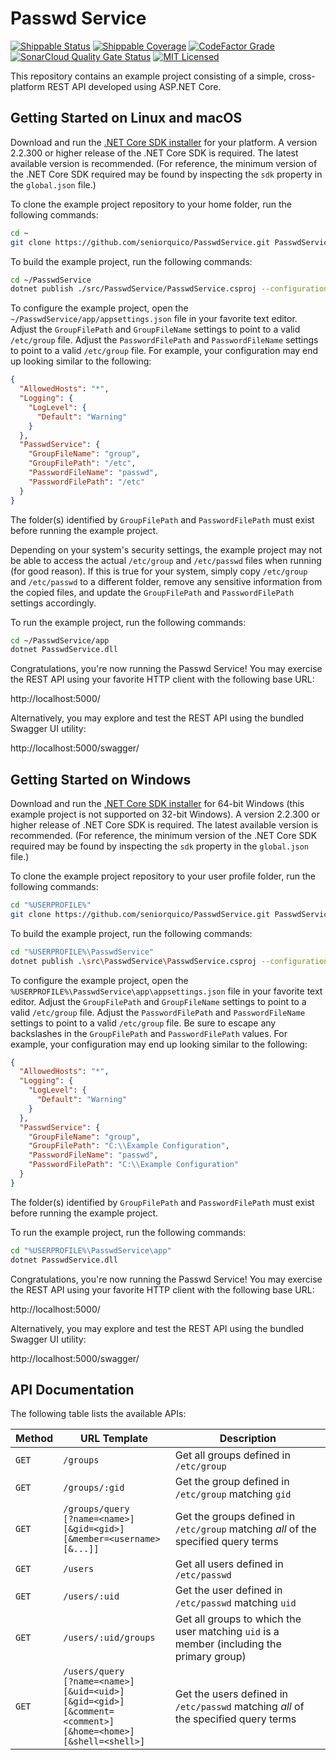 # Passwd Service

[![Shippable Status](https://api.shippable.com/projects/5c8807f4867d9e0700fe0004/badge?branch=master)](https://app.shippable.com/github/seniorquico/PasswdService/dashboard) [![Shippable Coverage](https://api.shippable.com/projects/5c8807f4867d9e0700fe0004/coverageBadge?branch=master)](https://app.shippable.com/github/seniorquico/PasswdService/dashboard) [![CodeFactor Grade](https://www.codefactor.io/repository/github/seniorquico/passwdservice/badge)](https://www.codefactor.io/repository/github/seniorquico/passwdservice) [![SonarCloud Quality Gate Status](https://sonarcloud.io/api/project_badges/measure?project=seniorquico_PasswdService&metric=alert_status)](https://sonarcloud.io/dashboard?id=seniorquico_PasswdService) [![MIT Licensed](https://img.shields.io/github/license/seniorquico/PasswdService.svg)](https://github.com/seniorquico/PasswdService/blob/master/LICENSE)

This repository contains an example project consisting of a simple, cross-platform REST API developed using ASP.NET Core.

## Getting Started on Linux and macOS

Download and run the [.NET Core SDK installer](https://www.microsoft.com/net/download) for your platform. A version 2.2.300 or higher release of the .NET Core SDK is required. The latest available version is recommended. (For reference, the minimum version of the .NET Core SDK required may be found by inspecting the `sdk` property in the `global.json` file.)

To clone the example project repository to your home folder, run the following commands:

```bash
cd ~
git clone https://github.com/seniorquico/PasswdService.git PasswdService
```

To build the example project, run the following commands:

```bash
cd ~/PasswdService
dotnet publish ./src/PasswdService/PasswdService.csproj --configuration Release --output ~/PasswdService/app/
```

To configure the example project, open the `~/PasswdService/app/appsettings.json` file in your favorite text editor. Adjust the `GroupFilePath` and `GroupFileName` settings to point to a valid `/etc/group` file. Adjust the `PasswordFilePath` and `PasswordFileName` settings to point to a valid `/etc/group` file. For example, your configuration may end up looking similar to the following:

```json
{
  "AllowedHosts": "*",
  "Logging": {
    "LogLevel": {
      "Default": "Warning"
    }
  },
  "PasswdService": {
    "GroupFileName": "group",
    "GroupFilePath": "/etc",
    "PasswordFileName": "passwd",
    "PasswordFilePath": "/etc"
  }
}
```

The folder(s) identified by `GroupFilePath` and `PasswordFilePath` must exist before running the example project.

Depending on your system's security settings, the example project may not be able to access the actual `/etc/group` and `/etc/passwd` files when running (for good reason). If this is true for your system, simply copy `/etc/group` and `/etc/passwd` to a different folder, remove any sensitive information from the copied files, and update the `GroupFilePath` and `PasswordFilePath` settings accordingly.

To run the example project, run the following commands:

```bash
cd ~/PasswdService/app
dotnet PasswdService.dll
```

Congratulations, you're now running the Passwd Service! You may exercise the REST API using your favorite HTTP client with the following base URL:

http://localhost:5000/

Alternatively, you may explore and test the REST API using the bundled Swagger UI utility:

http://localhost:5000/swagger/

## Getting Started on Windows

Download and run the [.NET Core SDK installer](https://www.microsoft.com/net/download?initial-os=windows) for 64-bit Windows (this example project is not supported on 32-bit Windows). A version 2.2.300 or higher release of .NET Core SDK is required. The latest available version is recommended. (For reference, the minimum version of the .NET Core SDK required may be found by inspecting the `sdk` property in the `global.json` file.)

To clone the example project repository to your user profile folder, run the following commands:

```bash
cd "%USERPROFILE%"
git clone https://github.com/seniorquico/PasswdService.git PasswdService
```

To build the example project, run the following commands:

```bash
cd "%USERPROFILE%\PasswdService"
dotnet publish .\src\PasswdService\PasswdService.csproj --configuration Release --output "%USERPROFILE%\PasswdService\app"
```

To configure the example project, open the `%USERPROFILE%\PasswdService\app\appsettings.json` file in your favorite text editor. Adjust the `GroupFilePath` and `GroupFileName` settings to point to a valid `/etc/group` file. Adjust the `PasswordFilePath` and `PasswordFileName` settings to point to a valid `/etc/group` file. Be sure to escape any backslashes in the `GroupFilePath` and `PasswordFilePath` values. For example, your configuration may end up looking similar to the following:

```json
{
  "AllowedHosts": "*",
  "Logging": {
    "LogLevel": {
      "Default": "Warning"
    }
  },
  "PasswdService": {
    "GroupFileName": "group",
    "GroupFilePath": "C:\\Example Configuration",
    "PasswordFileName": "passwd",
    "PasswordFilePath": "C:\\Example Configuration"
  }
}
```

The folder(s) identified by `GroupFilePath` and `PasswordFilePath` must exist before running the example project.

To run the example project, run the following commands:

```bash
cd "%USERPROFILE%\PasswdService\app"
dotnet PasswdService.dll
```

Congratulations, you're now running the Passwd Service! You may exercise the REST API using your favorite HTTP client with the following base URL:

http://localhost:5000/

Alternatively, you may explore and test the REST API using the bundled Swagger UI utility:

http://localhost:5000/swagger/

## API Documentation

The following table lists the available APIs:

| Method | URL Template | Description |
| --- | --- | --- |
| `GET` | `/groups` | Get all groups defined in `/etc/group` |
| `GET` | `/groups/:gid` | Get the group defined in `/etc/group` matching `gid` |
| `GET` | `/groups/query`<br>`[?name=<name>]`<br>`[&gid=<gid>]`<br>`[&member=<username>[&...]]` | Get the groups defined in `/etc/group` matching _all_ of the specified query terms |
| `GET` | `/users` | Get all users defined in `/etc/passwd` |
| `GET` | `/users/:uid` | Get the user defined in `/etc/passwd` matching `uid` |
| `GET` | `/users/:uid/groups` | Get all groups to which the user matching `uid` is a member (including the primary group) |
| `GET` | `/users/query`<br>`[?name=<name>]`<br>`[&uid=<uid>]`<br>`[&gid=<gid>]`<br>`[&comment=<comment>]`<br>`[&home=<home>]`<br>`[&shell=<shell>]` | Get the users defined in `/etc/passwd` matching _all_ of the specified query terms |
